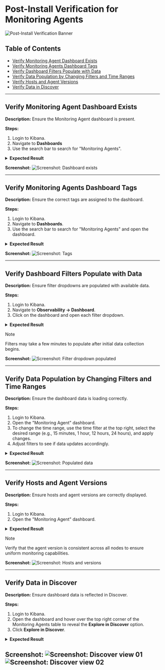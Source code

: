 # Post-Install Verification for Monitoring Agents
![Post-Install Verification Banner](../../../resources/post-install-verification-images/Post-installation-verification.svg)

## Table of Contents

- [Verify Monitoring Agent Dashboard Exists](#verify-monitoring-agent-dashboard-exists)
- [Verify Monitoring Agents Dashboard Tags](#verify-monitoring-agents-dashboard-tags)
- [Verify Dashboard Filters Populate with Data](#verify-dashboard-filters-populate-with-data)
- [Verify Data Population by Changing Filters and Time Ranges](#verify-data-population-by-changing-filters-and-time-ranges)
- [Verify Hosts and Agent Versions](#verify-hosts-and-agent-versions)
- [Verify Data in Discover](#verify-data-in-discover)

---

## Verify Monitoring Agent Dashboard Exists

**Description:**
Ensure the Monitoring Agent dashboard is present.

**Steps:**
1. Login to Kibana.
2. Navigate to **Dashboards** 
3. Use the search bar to search for "Monitoring Agents".

<details>
<summary><strong>Expected Result</strong></summary>

* "Monitoring Agent" is listed.
</details>

**Screenshot:**
![Screenshot: Dashboard exists](../../../resources/post-install-verification-images/monitoring-agents/dashboard-exists.png)

---

## Verify Monitoring Agents Dashboard Tags

**Description:**
Ensure the correct tags are assigned to the dashboard.

**Steps:**
1. Login to Kibana.
2. Navigate to **Dashboards**.
3. Use the search bar to search for "Monitoring Agents" and open the dashboard.

<details>
<summary><strong>Expected Result</strong></summary>

* Tags:
  * `Relativity Environment Watch`
  * `FeatureDomain: Monitoring`
</details>

**Screenshot:**
![Screenshot: Tags](../../../resources/post-install-verification-images/monitoring-agents/dashboard-tags.png)

---

## Verify Dashboard Filters Populate with Data

**Description:**
Ensure filter dropdowns are populated with available data.

**Steps:**
1. Login to Kibana.
2. Navigate to **Observability → Dashboard**.
3. Click on the dashboard and open each filter dropdown.

<details>
<summary><strong>Expected Result</strong></summary>

* Filter dropdowns show available values.
</details>

> [!NOTE]
> Filters may take a few minutes to populate after initial data collection begins.

**Screenshot:**
![Screenshot: Filter dropdown populated](../../../resources/post-install-verification-images/monitoring-agents/filter-dropdown-populated.png)

---

## Verify Data Population by Changing Filters and Time Ranges

**Description:**
Ensure the dashboard data is loading correctly.

**Steps:**
1. Login to Kibana.
2. Open the "Monitoring Agent" dashboard.
3. To change the time range, use the time filter at the top right, select the desired range (e.g., 15 minutes, 1 hour, 12 hours, 24 hours), and apply changes.
4. Adjust filters to see if data updates accordingly.

<details>
<summary><strong>Expected Result</strong></summary>

* All panels are populated with data.
</details>

**Screenshot:**
![Screenshot: Populated data](../../../resources/post-install-verification-images/monitoring-agents/data-populated.png)

---

## Verify Hosts and Agent Versions

**Description:**
Ensure hosts and agent versions are correctly displayed.

**Steps:**
1. Login to Kibana.
2. Open the "Monitoring Agent" dashboard.

<details>
<summary><strong>Expected Result</strong></summary>

* Host column lists multiple hosts.
* Agent Version is the same for all hosts.
* Last Modified Date column shows timestamp to verify installation time.
</details>

> [!NOTE]
> Verify that the agent version is consistent across all nodes to ensure uniform monitoring capabilities.

**Screenshot:**
![Screenshot: Hosts and versions](../../../resources/post-install-verification-images/monitoring-agents/hosts-agent-versions.png)

---

## Verify Data in Discover

**Description:**
Ensure dashboard data is reflected in Discover.

**Steps:**
1. Login to Kibana.
2. Open the dashboard and hover over the top right corner of the Monitoring Agents table to reveal the **Explore in Discover** option.
3. Click **Explore in Discover**.

<details>
<summary><strong>Expected Result</strong></summary>

* Data is visible in Discover.
</details>

**Screenshot:**
![Screenshot: Discover view 01](../../../resources/post-install-verification-images/monitoring-agents/explore-discover-view.png)
![Screenshot: Discover view 02](../../../resources/post-install-verification-images/monitoring-agents/discover-view.png)
---

